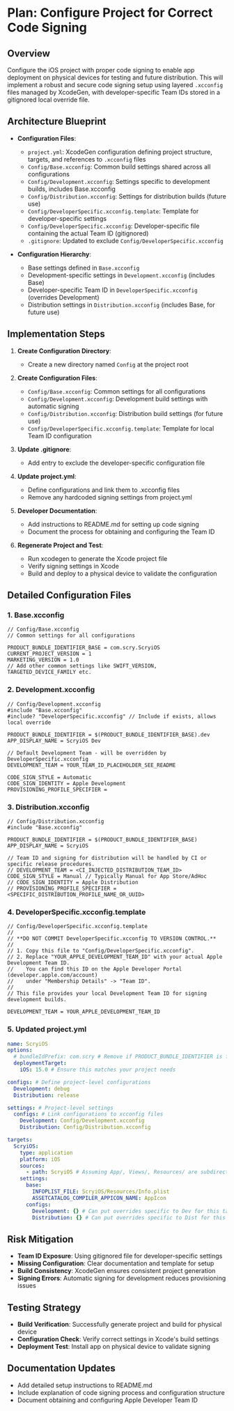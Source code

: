# Plan: Configure Project for Correct Code Signing

## Overview
Configure the iOS project with proper code signing to enable app deployment on physical devices for testing and future distribution. This will implement a robust and secure code signing setup using layered `.xcconfig` files managed by XcodeGen, with developer-specific Team IDs stored in a gitignored local override file.

## Architecture Blueprint

- **Configuration Files**:
  - `project.yml`: XcodeGen configuration defining project structure, targets, and references to `.xcconfig` files
  - `Config/Base.xcconfig`: Common build settings shared across all configurations
  - `Config/Development.xcconfig`: Settings specific to development builds, includes Base.xcconfig
  - `Config/Distribution.xcconfig`: Settings for distribution builds (future use)
  - `Config/DeveloperSpecific.xcconfig.template`: Template for developer-specific settings
  - `Config/DeveloperSpecific.xcconfig`: Developer-specific file containing the actual Team ID (gitignored)
  - `.gitignore`: Updated to exclude `Config/DeveloperSpecific.xcconfig`

- **Configuration Hierarchy**:
  - Base settings defined in `Base.xcconfig`
  - Development-specific settings in `Development.xcconfig` (includes Base)
  - Developer-specific Team ID in `DeveloperSpecific.xcconfig` (overrides Development)
  - Distribution settings in `Distribution.xcconfig` (includes Base, for future use)

## Implementation Steps

1. **Create Configuration Directory**:
   - Create a new directory named `Config` at the project root

2. **Create Configuration Files**:
   - `Config/Base.xcconfig`: Common settings for all configurations
   - `Config/Development.xcconfig`: Development build settings with automatic signing
   - `Config/Distribution.xcconfig`: Distribution build settings (for future use)
   - `Config/DeveloperSpecific.xcconfig.template`: Template for local Team ID configuration

3. **Update .gitignore**:
   - Add entry to exclude the developer-specific configuration file

4. **Update project.yml**:
   - Define configurations and link them to .xcconfig files
   - Remove any hardcoded signing settings from project.yml

5. **Developer Documentation**:
   - Add instructions to README.md for setting up code signing
   - Document the process for obtaining and configuring the Team ID

6. **Regenerate Project and Test**:
   - Run xcodegen to generate the Xcode project file
   - Verify signing settings in Xcode
   - Build and deploy to a physical device to validate the configuration

## Detailed Configuration Files

### 1. Base.xcconfig
```xcconfig
// Config/Base.xcconfig
// Common settings for all configurations

PRODUCT_BUNDLE_IDENTIFIER_BASE = com.scry.ScryiOS
CURRENT_PROJECT_VERSION = 1
MARKETING_VERSION = 1.0
// Add other common settings like SWIFT_VERSION, TARGETED_DEVICE_FAMILY etc.
```

### 2. Development.xcconfig
```xcconfig
// Config/Development.xcconfig
#include "Base.xcconfig"
#include? "DeveloperSpecific.xcconfig" // Include if exists, allows local override

PRODUCT_BUNDLE_IDENTIFIER = $(PRODUCT_BUNDLE_IDENTIFIER_BASE).dev
APP_DISPLAY_NAME = ScryiOS Dev

// Default Development Team - will be overridden by DeveloperSpecific.xcconfig
DEVELOPMENT_TEAM = YOUR_TEAM_ID_PLACEHOLDER_SEE_README

CODE_SIGN_STYLE = Automatic
CODE_SIGN_IDENTITY = Apple Development
PROVISIONING_PROFILE_SPECIFIER =
```

### 3. Distribution.xcconfig
```xcconfig
// Config/Distribution.xcconfig
#include "Base.xcconfig"

PRODUCT_BUNDLE_IDENTIFIER = $(PRODUCT_BUNDLE_IDENTIFIER_BASE)
APP_DISPLAY_NAME = ScryiOS

// Team ID and signing for distribution will be handled by CI or specific release procedures.
// DEVELOPMENT_TEAM = <CI_INJECTED_DISTRIBUTION_TEAM_ID>
CODE_SIGN_STYLE = Manual // Typically Manual for App Store/AdHoc
// CODE_SIGN_IDENTITY = Apple Distribution
// PROVISIONING_PROFILE_SPECIFIER = <SPECIFIC_DISTRIBUTION_PROFILE_NAME_OR_UUID>
```

### 4. DeveloperSpecific.xcconfig.template
```xcconfig
// Config/DeveloperSpecific.xcconfig.template
//
// **DO NOT COMMIT DeveloperSpecific.xcconfig TO VERSION CONTROL.**
//
// 1. Copy this file to "Config/DeveloperSpecific.xcconfig".
// 2. Replace "YOUR_APPLE_DEVELOPMENT_TEAM_ID" with your actual Apple Development Team ID.
//    You can find this ID on the Apple Developer Portal (developer.apple.com/account)
//    under "Membership Details" -> "Team ID".
//
// This file provides your local Development Team ID for signing development builds.

DEVELOPMENT_TEAM = YOUR_APPLE_DEVELOPMENT_TEAM_ID
```

### 5. Updated project.yml
```yaml
name: ScryiOS
options:
  # bundleIdPrefix: com.scry # Remove if PRODUCT_BUNDLE_IDENTIFIER is fully set in xcconfigs
  deploymentTarget:
    iOS: 15.0 # Ensure this matches your project needs

configs: # Define project-level configurations
  Development: debug
  Distribution: release

settings: # Project-level settings
  configs: # Link configurations to xcconfig files
    Development: Config/Development.xcconfig
    Distribution: Config/Distribution.xcconfig

targets:
  ScryiOS:
    type: application
    platform: iOS
    sources:
      - path: ScryiOS # Assuming App/, Views/, Resources/ are subdirectories of ScryiOS/
    settings:
      base:
        INFOPLIST_FILE: ScryiOS/Resources/Info.plist
        ASSETCATALOG_COMPILER_APPICON_NAME: AppIcon
      configs:
        Development: {} # Can put overrides specific to Dev for this target here
        Distribution: {} # Can put overrides specific to Dist for this target here
```

## Risk Mitigation

- **Team ID Exposure**: Using gitignored file for developer-specific settings
- **Missing Configuration**: Clear documentation and template for setup
- **Build Consistency**: XcodeGen ensures consistent project generation 
- **Signing Errors**: Automatic signing for development reduces provisioning issues

## Testing Strategy

- **Build Verification**: Successfully generate project and build for physical device
- **Configuration Check**: Verify correct settings in Xcode's build settings
- **Deployment Test**: Install app on physical device to validate signing

## Documentation Updates

- Add detailed setup instructions to README.md
- Include explanation of code signing process and configuration structure
- Document obtaining and configuring Apple Developer Team ID